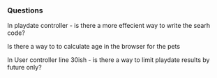 ### Questions ###

In playdate controller - is there a more effecient way to write the searh code?

Is there a way to to calculate age in the browser for the pets

In User controller line 30ish - is there a way to limit playdate results by  future only?
 


